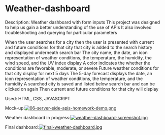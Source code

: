 # Weather-dashboard

Description: Weather dashboard with form inputs
This project was designed to help us gain a better understanding of the use of APIs
It also involved troubleshooting and querying for particular parameters 

When the user searches for a city then the user is presented with current and future conditions for that city
that city is added to the search history
and displayed underneath search bar
The city name, the date, an icon representation of weather conditions, the temperature, the humidity, the wind speed, and the UV index display
A color indicates the whether the conditions are favorable, moderate, or severe
Future weather conditions for that city display for next 5 days
The 5-day forecast displays the date, an icon representation of weather conditions, the temperature, and the humidity
A searched city is saved and listed below search bar and can be clicked on again
Then current and future conditions for that city will display

Used: HTML, CSS, JAVASCRIPT

Mock-up:[![06-server-side-apis-homework-demo.png](https://i.postimg.cc/GmSZMSMx/06-server-side-apis-homework-demo.png)](https://postimg.cc/4YVLywRY)

Weather dashboard in progress:[![weather-dashboard-screenshot.jpg](https://i.postimg.cc/d1cNpMGr/weather-dashboard-screenshot.jpg)](https://postimg.cc/hJM0Q5yt)

Final dashboard:[![final-weather-dashboard.jpg](https://i.postimg.cc/brBxXb4W/final-weather-dashboard.jpg)](https://postimg.cc/5Q8YLH4S)
